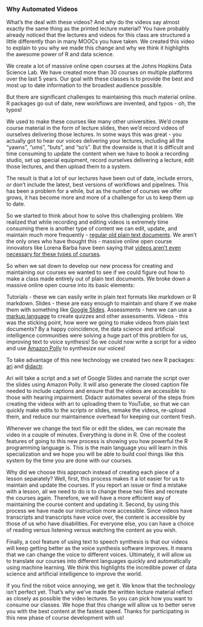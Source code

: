 ### Why Automated Videos

What’s the deal with these videos? And why do the videos say almost exactly the same thing as the printed lecture material? You have probably already noticed that the lectures and videos for this class are structured a little differently than in many MOOCs you have taken. We created this video to explain to you why we made this change and why we think it highlights the awesome power of R and data science.

We create a lot of massive online open courses at the Johns Hopkins Data Science Lab. We have created more than 30 courses on multiple platforms over the last 5 years. Our goal with these classes is to provide the best and most up to date information to the broadest audience possible.

But there are significant challenges to maintaining this much material online. R packages go out of date, new workflows are invented, and typos - oh, the typos!

We used to make these courses like many other universities. We’d create course material in the form of lecture slides, then we’d record videos of ourselves delivering those lectures. In some ways this was great - you actually got to hear our voices delivering your lectures, including all the “yawns”, “ums”, “buts”, and “so’s”. But the downside is that it is difficult and time consuming to update the content when we have to book a recording studio, set up special equipment, record ourselves delivering a lecture, edit those lectures, and then upload them to a system.

The result is that a lot of our lectures have been out of date, include errors, or don’t include the latest, best versions of workflows and pipelines. This has been a problem for a while, but as the number of courses we offer grows, it has become more and more of a challenge for us to keep them up to date.

So we started to think about how to solve this challenging problem. We realized that while recording and editing videos is extremely time consuming there is another type of content we can edit, update, and maintain much more frequently - [regular old plain text documents](https://simplystatistics.org/2017/06/13/the-future-of-education-is-plain-text/). We aren’t the only ones who have thought this - massive online open course innovators like Lorena Barba have been saying that [videos aren’t even necessary for these types of courses](https://www.classcentral.com/report/why-my-mooc-is-not-built-on-video/).

So when we sat down to develop our new process for creating and maintaining our courses we wanted to see if we could figure out how to make a class made entirely out of plain text documents. We broke down a massive online open course into its basic elements:

Tutorials - these we can easily write in plain text formats like markdown or R markdown.
Slides - these are easy enough to maintain and share if we make them with something like [Google Slides](https://www.google.com/slides/about/).
Assessments - here we can use a [markup language](https://leanpub.com/markua/read#leanpub-auto-quizzes-and-exercises) to create quizzes and other assessments.
Videos - this was the sticking point, how were we going to make videos from plain text documents?
By a happy coincidence, the data science and artificial intelligence communities were solving a huge part of this problem for us, improving text to voice synthesis! So we could now write a script for a video and use [Amazon Polly](https://aws.amazon.com/polly/) to synthesize our voices!

To take advantage of this new technology we created two new R packages: [ari](https://cran.r-project.org/web/packages/ari/index.html) and [didactr](https://github.com/jhudsl/didactr).

Ari will take a script and a set of Google Slides and narrate the script over the slides using Amazon Polly. It will also generate the closed caption file needed to include captions and ensure that the videos are accessible to those with hearing impairment. Didactr automates several of the steps from creating the videos with ari to uploading them to YouTube, so that we can quickly make edits to the scripts or slides, remake the videos, re-upload them, and reduce our maintainence overhead for keeping our content fresh.

Whenever we change the text file or edit the slides, we can recreate the video in a couple of minutes. Everything is done in R. One of the coolest features of going to this new process is showing you how powerful the R programming language is. This is the main language you will learn in this specialization and we hope you will be able to build cool things like this system by the time you are done with our courses.

Why did we choose this approach instead of creating each piece of a lesson separately? Well, first, this process makes it a lot easier for us to maintain and update the courses. If you report an issue or find a mistake with a lesson, all we need to do is to change these two files and recreate the courses again. Therefore, we will have a more efficient way of maintaining the course content and updating it. Second, by using this process we have made our instruction more accessible. Since videos have transcripts and transcripts have voice over, the content is accessible by those of us who have disabilities. For everyone else, you can have a choice of reading versus listening versus watching the content as you wish.

Finally, a cool feature of using text to speech synthesis is that our videos will keep getting better as the voice synthesis software improves. It means that we can change the voice to different voices. Ultimately, it will allow us to translate our courses into different languages quickly and automatically using machine learning. We think this highlights the incredible power of data science and artificial intelligence to improve the world.

If you find the robot voice annoying, we get it. We know that the technology isn’t perfect yet. That’s why we’ve made the written lecture material reflect as closely as possible the video lectures. So you can pick how you want to consume our classes. We hope that this change will allow us to better serve you with the best content at the fastest speed. Thanks for participating in this new phase of course development with us!

